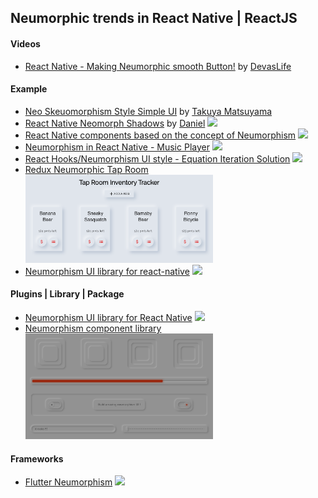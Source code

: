 ## Neumorphic trends in React Native | ReactJS

#### Videos
- [React Native - Making Neumorphic smooth Button!](https://www.youtube.com/watch?v=9It1KchDkCo) by [DevasLife](https://www.youtube.com/channel/UC7yZ6keOGsvERMp2HaEbbXQ)

#### Example
- [Neo Skeuomorphism Style Simple UI](https://github.com/craftzdog/react-native-skeuomorphism-ui-example) by [Takuya Matsuyama](https://github.com/craftzdog)
- [React Native Neomorph Shadows](https://github.com/tokkozhin/react-native-neomorph-shadows) by [Daniel](https://github.com/tokkozhin) <img src="https://raw.githubusercontent.com/tokkozhin/react-native-neomorph-shadows/master/assets/shadows.gif" height="400">
- [React Native components based on the concept of Neumorphism](https://github.com/usamamoinakhter/Neumorphism-ui) <img src="https://camo.githubusercontent.com/648d39d5de96dd434f289c730568c2d7e316682c/68747470733a2f2f692e706f7374696d672e63632f776a5233787351782f4e65756d6f72706869736d2d75692e676966" height="400">
- [Neumorphism in React Native - Music Player](https://github.com/graphtobinary/NeumorphismPlayerDesign) <img src="https://user-images.githubusercontent.com/3539228/79463227-2cf34e00-8016-11ea-90d6-ff2c7fa2f22d.png" height="400">
- [React Hooks/Neumorphism UI style - Equation Iteration Solution](https://github.com/Crawler995/Equation-Iteration-Solution) <img src="https://camo.githubusercontent.com/29a35a25362a97f30d44d9de415e0bc5074f6203/68747470733a2f2f692e706f7374696d672e63632f6657384e38734e302f636c69656e742d707265766965772e706e67" width="300">
- [Redux Neumorphic Tap Room](https://github.com/kwicz/redux-neumorphic-tap-room) <img src="https://github.com/kwicz/redux-neumorphic-tap-room/raw/master/public/LandingPage.png" width="300">
- [Neumorphism UI library for react-native](https://github.com/Jamyth/react-native-neu-element) <img src="https://camo.githubusercontent.com/3709bd611641bcdc84aa32f943fdac38e1484f3f/68747470733a2f2f692e696d6775722e636f6d2f6e6951763666646c2e6a7067" height="400">

#### Plugins | Library | Package
- [Neumorphism UI library for React Native](https://github.com/Jamyth/react-native-neu-element) <img src="https://camo.githubusercontent.com/3709bd611641bcdc84aa32f943fdac38e1484f3f/68747470733a2f2f692e696d6775722e636f6d2f6e6951763666646c2e6a7067" width="300">
- [Neumorphism component library](https://github.com/ZanchiTheo/neumorphism-react) <img src="https://github.com/ZanchiTheo/neumorphism-react/raw/master/readme/readme_picture.png" width="300">


#### Frameworks
- [Flutter Neumorphism](https://flutterneumorphism.com/#/) <img src="https://github.com/Neelansh-ns/Flutter-Neumorphism/raw/master/images/image1.png" width="300">
